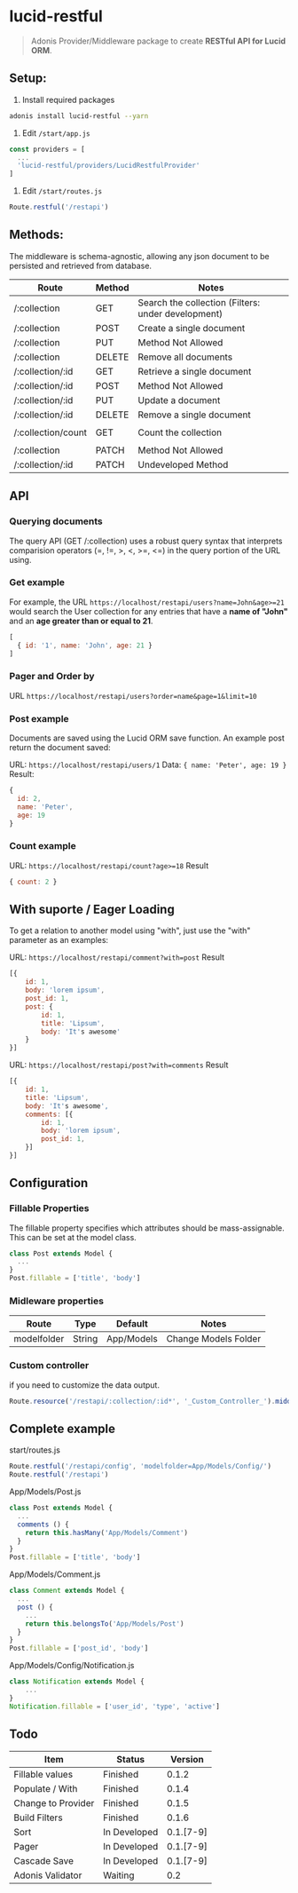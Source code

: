 # lucid-restful
> Adonis Provider/Middleware package to create **RESTful API for Lucid ORM**.

## Setup:

1. Install required packages
```bash
adonis install lucid-restful --yarn
```

1. Edit `/start/app.js`
```js
const providers = [
  ...
  'lucid-restful/providers/LucidRestfulProvider'
]
```

1. Edit `/start/routes.js`
```js
Route.restful('/restapi')
```

## Methods:
The middleware is schema-agnostic, allowing any json document to be persisted and retrieved from database.

| Route            | Method | Notes                       |
| ---------------- | ------ | --------------------------- |
| /:collection     | GET    | Search the collection (Filters: under development) |
| /:collection     | POST   | Create a single document    |
| /:collection     | PUT    | Method Not Allowed          |
| /:collection     | DELETE | Remove all documents        |
| /:collection/:id | GET    | Retrieve a single document  |
| /:collection/:id | POST   | Method Not Allowed          |
| /:collection/:id | PUT    | Update a document           |
| /:collection/:id | DELETE | Remove a single document    |
|                  |        |                             |
| /:collection/count | GET    | Count the collection      |
|                  |        |                             |
| /:collection     | PATCH  | Method Not Allowed          |
| /:collection/:id | PATCH  | Undeveloped Method          |

## API

### Querying documents
The query API (GET /:collection) uses a robust query syntax that interprets comparision operators (=, !=, >, <, >=, <=) in the query portion of the URL using.

### Get example
For example, the URL `https://localhost/restapi/users?name=John&age>=21` would search the User collection for any entries that have a **name of "John"** and an **age greater than or equal to 21**.

```js
[
  { id: '1', name: 'John', age: 21 }
]
```

### Pager and Order by
URL `https://localhost/restapi/users?order=name&page=1&limit=10`


### Post example
Documents are saved using the Lucid ORM save function.
An example post return the document saved:

URL: `https://localhost/restapi/users/1`
Data: `{ name: 'Peter', age: 19 }`
Result:
```js
{
  id: 2,
  name: 'Peter',
  age: 19
}

```

### Count example

URL: `https://localhost/restapi/count?age>=18`
Result
```js
{ count: 2 }
```

## With suporte / Eager Loading

To get a relation to another model using "with", just use the "with" parameter as an examples:

URL: `https://localhost/restapi/comment?with=post`
Result
```js
[{ 
	id: 1,
	body: 'lorem ipsum',
	post_id: 1,
	post: {
		id: 1,
		title: 'Lipsum',
		body: 'It's awesome'
	} 
}]
```

URL: `https://localhost/restapi/post?with=comments`
Result
```js
[{
	id: 1,
	title: 'Lipsum',
	body: 'It's awesome',
	comments: [{
		id: 1,
		body: 'lorem ipsum',
		post_id: 1,
	}]
}]
```

## Configuration

### Fillable Properties

The fillable property specifies which attributes should be mass-assignable. 
This can be set at the model class.

```js
class Post extends Model {
  ...
}
Post.fillable = ['title', 'body']

```

### Midleware properties

| Route         | Type   | Default    | Notes                |
| ------------- | ------ | ---------- | -------------------- |
| modelfolder   | String | App/Models | Change Models Folder |


### Custom controller

if you need to customize the data output.

```js
Route.resource('/restapi/:collection/:id*', '_Custom_Controller_').middleware(['lucid-restful'])
```

## Complete example

start/routes.js
```js
Route.restful('/restapi/config', 'modelfolder=App/Models/Config/')
Route.restful('/restapi')
```

App/Models/Post.js
```js
class Post extends Model {
  ...
  comments () {
    return this.hasMany('App/Models/Comment')
  }
}
Post.fillable = ['title', 'body']

```

App/Models/Comment.js
```js
class Comment extends Model {
  ...
  post () {
    ...
    return this.belongsTo('App/Models/Post')
  }
}
Post.fillable = ['post_id', 'body']

```

App/Models/Config/Notification.js
```js
class Notification extends Model {
    ...
}
Notification.fillable = ['user_id', 'type', 'active']
```

## Todo

| Item               | Status           | Version   |
| ------------------ | ---------------- | --------- |
| Fillable values    | Finished         | 0.1.2     |
| Populate / With    | Finished         | 0.1.4     |
| Change to Provider | Finished         | 0.1.5     |
| Build Filters      | Finished         | 0.1.6     |
| Sort               | In Developed     | 0.1.[7-9] |
| Pager              | In Developed     | 0.1.[7-9] |
| Cascade Save       | In Developed     | 0.1.[7-9] |
| Adonis Validator   | Waiting          | 0.2       |

